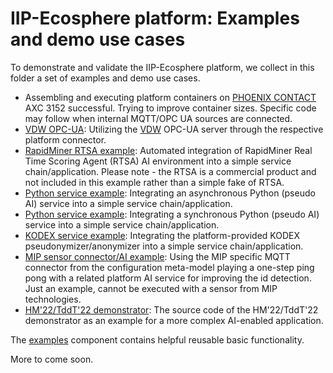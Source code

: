# IIP-Ecosphere platform: Examples and demo use cases

To demonstrate and validate the IIP-Ecosphere platform, we collect in this folder a set of examples and demo use cases.

* Assembling and executing platform containers on [PHOENIX CONTACT](https://www.phoenixcontact.com) AXC 3152 successful. Trying to improve container sizes. Specific code may follow when internal MQTT/OPC UA sources are connected.
* [VDW OPC-UA](https://github.com/iip-ecosphere/platform/tree/main/platform/examples/examples.vdw/README.md): Utilizing the [VDW](https://vdw.de/) OPC-UA server through the respective platform connector.
* [RapidMiner RTSA example](https://github.com/iip-ecosphere/platform/tree/main/platform/examples/examples.rtsa/README.md): Automated integration of RapidMiner Real Time Scoring Agent (RTSA) AI environment into a simple service chain/application. Please note - the RTSA is a commercial product and not included in this example rather than a simple fake of RTSA.
* [Python service example](https://github.com/iip-ecosphere/platform/tree/main/platform/examples/examples.python/README.md): Integrating an asynchronous Python (pseudo AI) service into a simple service chain/application.
* [Python service example](https://github.com/iip-ecosphere/platform/tree/main/platform/examples/examples.pythonSync/README.md): Integrating a synchronous Python (pseudo AI) service into a simple service chain/application.
* [KODEX service example](https://github.com/iip-ecosphere/platform/tree/main/platform/examples/examples.python/README.md): Integrating the platform-provided KODEX pseudonymizer/anonymizer into a simple service chain/application.
* [MIP sensor connector/AI example](https://github.com/iip-ecosphere/platform/tree/main/platform/examples/examples.MIP/README.md): Using the MIP specific MQTT connector from the configuration meta-model playing a one-step ping pong with a related platform AI service for improving the id detection. Just an example, cannot be executed with a sensor from MIP technologies.
* [HM'22/TddT'22 demonstrator](https://github.com/iip-ecosphere/platform/tree/main/platform/examples/examples.python/README.md): The source code of the HM'22/TddT'22 demonstrator as an example for a more complex AI-enabled application.

The [examples](https://github.com/iip-ecosphere/platform/tree/main/platform/examples/examples/README.md) component contains helpful reusable basic functionality.

More to come soon.